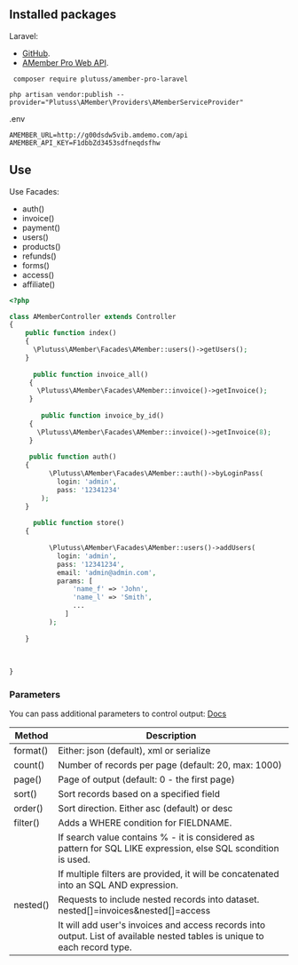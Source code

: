 ## Installed packages

Laravel:

- [GitHub](https://github.com/plutuss/amember-api-laravel).
- [AMember Pro Web API](https://docs.amember.com/REST/).

```shell
 composer require plutuss/amember-pro-laravel
```

```shell
php artisan vendor:publish --provider="Plutuss\AMember\Providers\AMemberServiceProvider"
```

.env

```dotenv
AMEMBER_URL=http://g00dsdw5vib.amdemo.com/api
AMEMBER_API_KEY=F1dbbZd3453sdfneqdsfhw
```

## Use

Use Facades:

- auth()
- invoice()
- payment()
- users()
- products()
- refunds()
- forms()
- access()
- affiliate()

```php
<?php

class AMemberController extends Controller
{
    public function index()
    {
      \Plutuss\AMember\Facades\AMember::users()->getUsers();
    }
    
      public function invoice_all()
     {
       \Plutuss\AMember\Facades\AMember::invoice()->getInvoice();
     }
     
        public function invoice_by_id()
     {
       \Plutuss\AMember\Facades\AMember::invoice()->getInvoice(8);
     }
    
     public function auth()
    {
          \Plutuss\AMember\Facades\AMember::auth()->byLoginPass(     
            login: 'admin',
            pass: '12341234'
        );
    }
    
      public function store()
    {
       
          \Plutuss\AMember\Facades\AMember::users()->addUsers(
            login: 'admin',
            pass: '12341234',
            email: 'admin@admin.com',
            params: [
                'name_f' => 'John',
                'name_l' => 'Smith',
                ...
              ]
          );
         
    }
    
 
    
}

```

### Parameters

You can pass additional parameters to control output: [Docs](https://docs.amember.com/REST/#fetching-list-of-users-via-web-api)

| Method    | Description                                                                                                    | 
 |-----------|----------------------------------------------------------------------------------------------------------------| 
| format()  | Either: json (default), xml or serialize                                                                       | 
| count()   | Number of records per page (default: 20, max: 1000)                                                            |  
| page()    | Page of output (default: 0 - the first page)                                                                   |
| sort()    | Sort records based on a specified field                                                                        |
| order()   | Sort direction. Either asc (default) or desc                                                                   |
| filter()  | Adds a WHERE condition for FIELDNAME.                                                                          
|           | If search value contains % - it is considered as pattern for SQL LIKE expression, else SQL scondition is used. 
|           | If multiple filters are provided, it will be concatenated into an SQL AND expression.                          |
| nested()  |Requests to include nested records into dataset.  nested[]=invoices&nested[]=access
| | It will add user's invoices and access records into output. List of available nested tables is unique to each record type.| 
 
